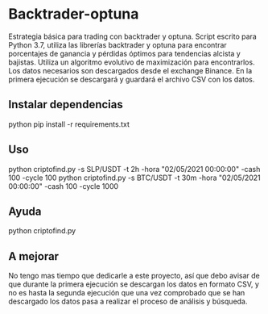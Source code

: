 # Backtrader-optuna
Estrategia básica para trading con backtrader y optuna.
Script escrito para Python 3.7, utiliza las librerías backtrader y optuna para encontrar porcentajes de ganancia y pérdidas óptimos para tendencias alcista y bajistas.
Utiliza un algoritmo evolutivo de maximización para encontrarlos.
Los datos necesarios son descargados desde el exchange Binance.
En la primera ejecución se descargará y guardará el archivo CSV con los datos.

## Instalar dependencias
python pip install -r requirements.txt

## Uso
python criptofind.py -s SLP/USDT -t 2h -hora "02/05/2021 00:00:00" -cash 100 -cycle 100
python criptofind.py -s BTC/USDT -t 30m -hora "02/05/2021 00:00:00" -cash 100 -cycle 1000

## Ayuda
python criptofind.py

## A mejorar
No tengo mas tiempo que dedicarle a este proyecto, así que debo avisar de que durante la primera ejecución se descargan los datos en formato CSV, y no es hasta la segunda ejecución que una vez comprobado que se han descargado los datos pasa a realizar el proceso de análisis y búsqueda.
